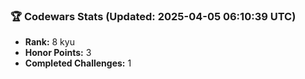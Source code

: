 ### 🏆 Codewars Stats (Updated: 2025-04-05 06:10:39 UTC)

- **Rank:** 8 kyu
- **Honor Points:** 3
- **Completed Challenges:** 1
